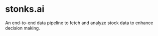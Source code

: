 # stonks.ai
An end-to-end data pipeline to fetch and analyze stock data to enhance decision making.
